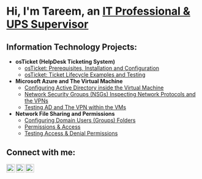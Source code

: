 <h1>Hi, I'm Tareem, an <a href="https://linkedin.com/in/TareemMcMiller">IT Professional & UPS Supervisor</a></h1>
<h2> Information Technology Projects:</h2>

- <b>osTicket (HelpDesk Ticketing System)</b>
  - [osTicket: Prerequisites, Installation and Configuration](https://github.com/Tareem-McM1900/osticket-prereqs)
  - [osTicket: Ticket Lifecycle Examples and Testing](https://github.com/Tareem-McM1900/ticket-lifecycle)
- <b>Microsoft Azure and The Virtual Machine</b>
  - [Configuring Active Directory inside the Virtual Machine](https://github.com/Tareem-McM1900/configure-AD)
  - [Network Security Groups (NSGs) Inspecting Network Protocols and the VPNs](https://github.com/Tareem-McM1900/azure-network-protocols)
  - [Testing AD and The VPN within the VMs](https://github.com/Tareem-McM1900/Testing-AD)
- <b>Network File Sharing and Permissions</b>
  - [Configuring Domain Users (Groups) Folders](https://github.com/Tareem-McM1900/configure-File-Share)
  - [Permissions & Access](https://github.com/Tareem-McM1900/configure-Permissions)
  - [Testing Access & Denial Permissions](https://github.com/Tareem-McM1900/Testing-Permissions)

<h2>Connect with me:</h2>

[<img align="left" alt="McmillerTareem | Twitter" width="22px" src="https://cdn.jsdelivr.net/npm/simple-icons@v3/icons/twitter.svg" />][twitter]
[<img align="left" alt="TareemMcMiller | LinkedIn" width="22px" src="https://cdn.jsdelivr.net/npm/simple-icons@v3/icons/linkedin.svg" />][linkedin]
[<img align="left" alt="TareemMcMiller | Instagram" width="22px" src="https://cdn.jsdelivr.net/npm/simple-icons@v3/icons/instagram.svg" />][instagram]

[twitter]: https://twitter.com/McmillerTareem
[instagram]: https://www.instagram.com/TareemMcMiller
[linkedin]: https://linkedin.com/in/TareemMcMiller
